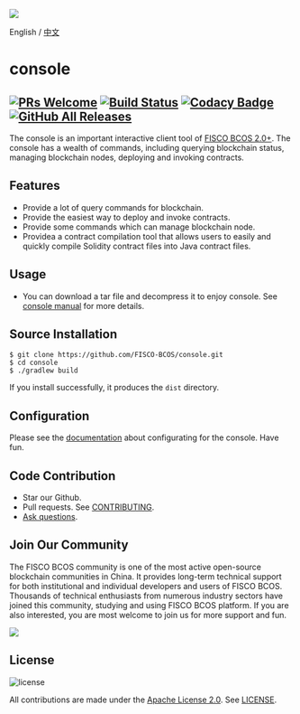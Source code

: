 ![](https://github.com/FISCO-BCOS/FISCO-BCOS/raw/master/docs/images/FISCO_BCOS_Logo.svg?sanitize=true)

English / [中文](doc/README_CN.md)

# console
[![PRs Welcome](https://img.shields.io/badge/PRs-welcome-brightgreen.svg?style=flat-square)](http://makeapullrequest.com)
[![Build Status](https://travis-ci.org/FISCO-BCOS/console.svg?branch=master)](https://travis-ci.org/FISCO-BCOS/console)
[![Codacy Badge](https://api.codacy.com/project/badge/Grade/a2a6c2eb499e42739d066ff775d1b288)](https://www.codacy.com/app/fisco/console?utm_source=github.com&amp;utm_medium=referral&amp;utm_content=FISCO-BCOS/console&amp;utm_campaign=Badge_Grade)
[![GitHub All Releases](https://img.shields.io/github/downloads/FISCO-BCOS/console/total.svg)](https://github.com/FISCO-BCOS/console)
---

The console is an important interactive client tool of [FISCO BCOS 2.0+](https://fisco-bcos-documentation.readthedocs.io/en/latest/). The console has a wealth of commands, including querying blockchain status, managing blockchain nodes, deploying and invoking contracts. 

## Features

- Provide a lot of query commands for blockchain.
- Provide the easiest way to deploy and invoke contracts. 
- Provide some commands which can manage blockchain node.
- Providea a contract compilation tool that allows users to easily and quickly compile Solidity contract files into Java contract files.

## Usage

- You can download a tar file and decompress it to enjoy console. See [console manual](https://fisco-bcos-documentation.readthedocs.io/en/latest/docs/manual/console.html) for more details.

## Source Installation
```
$ git clone https://github.com/FISCO-BCOS/console.git
$ cd console
$ ./gradlew build
```
If you install successfully, it produces the `dist` directory.

## Configuration
Please see the [documentation](https://fisco-bcos-documentation.readthedocs.io/en/latest/docs/manual/console.html#id11) about configurating for the console. Have fun.

## Code Contribution
- Star our Github.
- Pull requests. See [CONTRIBUTING](CONTRIBUTING.md).
- [Ask questions](https://github.com/FISCO-BCOS/console/issues).


## Join Our Community

The FISCO BCOS community is one of the most active open-source blockchain communities in China. It provides long-term technical support for both institutional and individual developers and users of FISCO BCOS. Thousands of technical enthusiasts from numerous industry sectors have joined this community, studying and using FISCO BCOS platform. If you are also interested, you are most welcome to join us for more support and fun.

![](https://media.githubusercontent.com/media/FISCO-BCOS/LargeFiles/master/images/QR_image_en.png)

## License
![license](https://img.shields.io/badge/license-Apache%20v2-blue.svg)



All contributions are made under the [Apache License 2.0](http://www.apache.org/licenses/). See [LICENSE](LICENSE).
